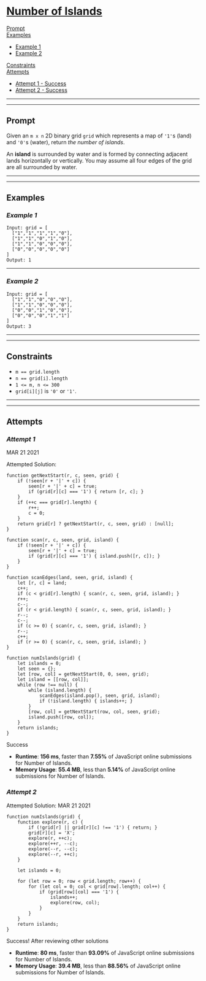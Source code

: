 # [**Number of Islands**](https://leetcode.com/problems/number-of-islands/)

[Prompt](#prompt)  
[Examples](#examples)
- [Example 1](#example-1)  
- [Example 2](#example-2)  

[Constraints](#constraints)  
[Attempts](#attempts)  
- [Attempt 1 - Success](#attempt-1)
- [Attempt 2 - Success](#attempt-2)

---
---
## **Prompt**

Given an `m x n` 2D binary grid `grid` which represents a map of `'1'`s (land) and `'0'`s (water), return *the number of islands*.

An **island** is surrounded by water and is formed by connecting adjacent lands horizontally or vertically. You may assume all four edges of the grid are all surrounded by water.

---
---
## **Examples**

### *Example 1*

```
Input: grid = [
  ["1","1","1","1","0"],
  ["1","1","0","1","0"],
  ["1","1","0","0","0"],
  ["0","0","0","0","0"]
]
Output: 1
```

---
### *Example 2*

```
Input: grid = [
  ["1","1","0","0","0"],
  ["1","1","0","0","0"],
  ["0","0","1","0","0"],
  ["0","0","0","1","1"]
]
Output: 3
```

---
---
## **Constraints**
- `m == grid.length`
- `n == grid[i].length`
- `1 <= m, n <= 300`
- `grid[i][j]` is `'0'` or `'1'`.

---   
---
## **Attempts**

### *Attempt 1*
MAR 21 2021

Attempted Solution:
```
function getNextStart(r, c, seen, grid) {
    if (!seen[r + '|' + c]) { 
        seen[r + '|' + c] = true;
        if (grid[r][c] === '1') { return [r, c]; }
    }
    if (++c === grid[r].length) {
        r++;
        c = 0;
    }
    return grid[r] ? getNextStart(r, c, seen, grid) : [null];
}

function scan(r, c, seen, grid, island) {
    if (!seen[r + '|' + c]) {
        seen[r + '|' + c] = true;
        if (grid[r][c] === '1') { island.push([r, c]); }
    }
}

function scanEdges(land, seen, grid, island) {
    let [r, c] = land;
    c++;
    if (c < grid[r].length) { scan(r, c, seen, grid, island); }
    r++;
    c--;
    if (r < grid.length) { scan(r, c, seen, grid, island); }
    r--;
    c--;
    if (c >= 0) { scan(r, c, seen, grid, island); }
    r--;
    c++;
    if (r >= 0) { scan(r, c, seen, grid, island); }
}

function numIslands(grid) {
    let islands = 0;
    let seen = {};
    let [row, col] = getNextStart(0, 0, seen, grid);
    let island = [[row, col]];
    while (row !== null) {
        while (island.length) {
            scanEdges(island.pop(), seen, grid, island);
            if (!island.length) { islands++; }
        }
        [row, col] = getNextStart(row, col, seen, grid);
        island.push([row, col]);
    }
    return islands;
}
```

Success

- **Runtime**: **156 ms**, faster than **7.55%** of JavaScript online submissions for Number of Islands.
- **Memory Usage**: **55.4 MB**, less than **5.14%** of JavaScript online submissions for Number of Islands.

### *Attempt 2*

Attempted Solution:
MAR 21 2021

```
function numIslands(grid) {
    function explore(r, c) {
        if (!grid[r] || grid[r][c] !== '1') { return; }
        grid[r][c] = 'X';
        explore(r, ++c);
        explore(++r, --c);
        explore(--r, --c);
        explore(--r, ++c);
    }

    let islands = 0;

    for (let row = 0; row < grid.length; row++) {
        for (let col = 0; col < grid[row].length; col++) {
            if (grid[row][col] === '1') {
                islands++;
                explore(row, col);
            }
        }
    }
    return islands;
}
```

Success! After reviewing other solutions

- **Runtime**: **80 ms**, faster than **93.09%** of JavaScript online submissions for Number of Islands.
- **Memory Usage**: **39.4 MB**, less than **88.56%** of JavaScript online submissions for Number of Islands.
